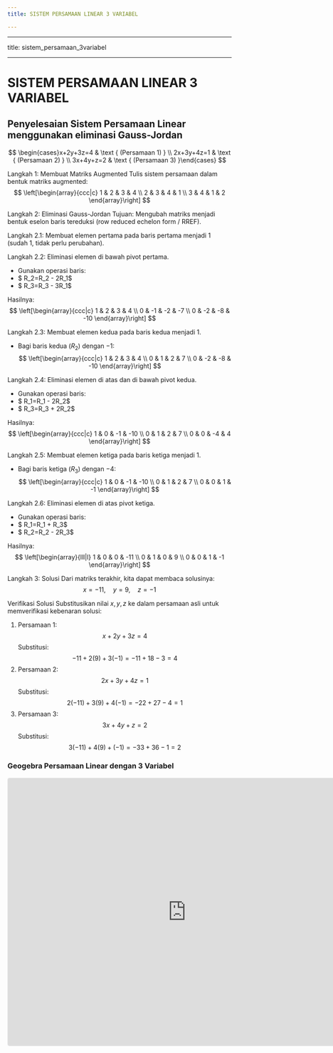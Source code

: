 ```yaml
---
title: SISTEM PERSAMAAN LINEAR 3 VARIABEL

---
```


---
title: sistem_persamaan_3variabel

---

# SISTEM PERSAMAAN LINEAR 3 VARIABEL
## Penyelesaian Sistem Persamaan Linear menggunakan eliminasi Gauss-Jordan
$$
\begin{cases}x+2y+3z=4 & \text { (Persamaan 1) } \\
2x+3y+4z=1 & \text { (Persamaan 2) } \\
3x+4y+z=2 & \text { (Persamaan 3) }\end{cases}
$$

Langkah 1: Membuat Matriks Augmented
Tulis sistem persamaan dalam bentuk matriks augmented:
$$
\left[\begin{array}{ccc|c}
1 & 2 & 3 & 4 \\
2 & 3 & 4 & 1 \\
3 & 4 & 1 & 2
\end{array}\right]
$$

Langkah 2: Eliminasi Gauss-Jordan
Tujuan: Mengubah matriks menjadi bentuk eselon baris tereduksi (row reduced echelon form / RREF).

Langkah 2.1: Membuat elemen pertama pada baris pertama menjadi 1 (sudah 1, tidak perlu perubahan).

Langkah 2.2: Eliminasi elemen di bawah pivot pertama.
- Gunakan operasi baris:
- $ R_2=R_2 - 2R_1$
- $ R_3=R_3 - 3R_1$

Hasilnya:
$$
\left[\begin{array}{ccc|c}
1 & 2 & 3 & 4 \\
0 & -1 & -2 & -7 \\
0 & -2 & -8 & -10
\end{array}\right]
$$

Langkah 2.3: Membuat elemen kedua pada baris kedua menjadi 1.
- Bagi baris kedua $(R_2)$ dengan $-1$:
$$
\left[\begin{array}{ccc|c}
1 & 2 & 3 & 4 \\
0 & 1 & 2 & 7 \\
0 & -2 & -8 & -10
\end{array}\right]
$$

Langkah 2.4: Eliminasi elemen di atas dan di bawah pivot kedua.
- Gunakan operasi baris:
- $ R_1=R_1 - 2R_2$
- $ R_3=R_3 + 2R_2$

Hasilnya:
$$
\left[\begin{array}{ccc|c}
1 & 0 & -1 & -10 \\
0 & 1 & 2 & 7 \\
0 & 0 & -4 & 4
\end{array}\right]
$$

Langkah 2.5: Membuat elemen ketiga pada baris ketiga menjadi 1.
- Bagi baris ketiga $(R_3)$ dengan $-4$:
$$
\left[\begin{array}{ccc|c}
1 & 0 & -1 & -10 \\
0 & 1 & 2 & 7 \\
0 & 0 & 1 & -1
\end{array}\right]
$$

Langkah 2.6: Eliminasi elemen di atas pivot ketiga.
- Gunakan operasi baris:
- $ R_1=R_1 + R_3$
- $ R_2=R_2 - 2R_3$

Hasilnya:
$$
\left[\begin{array}{lll|l}
1 & 0 & 0 & -11 \\
0 & 1 & 0 & 9 \\
0 & 0 & 1 & -1
\end{array}\right]
$$

Langkah 3: Solusi
Dari matriks terakhir, kita dapat membaca solusinya:
$$
x=-11, \quad y=9, \quad z=-1
$$

Verifikasi Solusi
Substitusikan nilai $x, y, z$ ke dalam persamaan asli untuk memverifikasi kebenaran solusi:
1. Persamaan 1:
$$
x+2y+3z=4
$$
Substitusi:
$$
-11 + 2(9) + 3(-1) = -11 + 18 - 3 = 4
$$
2. Persamaan 2:
$$
2x+3y+4z=1
$$
Substitusi:
$$
2(-11) + 3(9) + 4(-1) = -22 + 27 - 4 = 1
$$
3. Persamaan 3:
$$
3x+4y+z=2
$$
Substitusi:
$$
3(-11) + 4(9) + (-1) = -33 + 36 - 1 = 2
$$

### Geogebra Persamaan Linear dengan 3 Variabel
<iframe src="https://www.geogebra.org/calculator/vwxzkyzh?embed" width="800" height="600" allowfullscreen style="border: 1px solid #e4e4e4;border-radius: 4px;" frameborder="0"></iframe>

